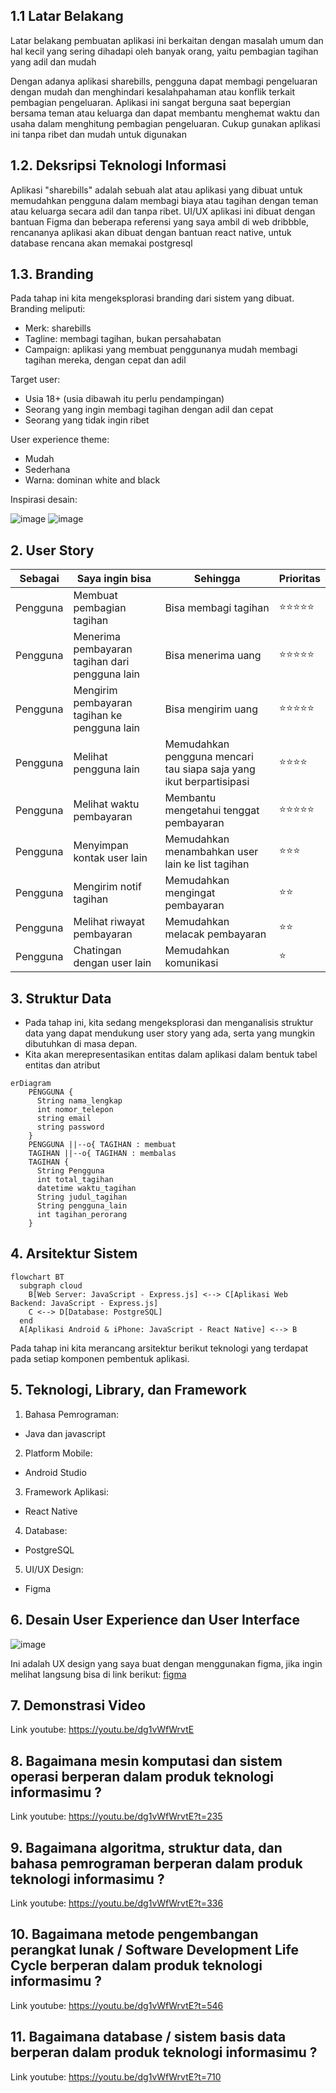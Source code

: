 ## 1.1 Latar Belakang

Latar belakang pembuatan aplikasi ini berkaitan dengan masalah umum dan hal kecil yang sering dihadapi oleh banyak orang, yaitu pembagian tagihan yang adil dan mudah 

Dengan adanya aplikasi sharebills, pengguna dapat membagi pengeluaran dengan mudah dan menghindari kesalahpahaman atau konflik terkait pembagian pengeluaran. Aplikasi ini sangat berguna saat bepergian bersama teman atau keluarga dan dapat membantu menghemat waktu dan usaha dalam menghitung pembagian pengeluaran. Cukup gunakan aplikasi ini tanpa ribet dan mudah untuk digunakan

## 1.2. Deksripsi Teknologi Informasi

Aplikasi "sharebills" adalah sebuah alat atau aplikasi yang dibuat untuk memudahkan pengguna dalam membagi biaya atau tagihan dengan teman atau keluarga secara adil dan tanpa ribet. UI/UX aplikasi ini dibuat dengan bantuan Figma dan beberapa referensi yang saya ambil di web dribbble, rencananya aplikasi akan dibuat dengan bantuan react native, untuk database rencana akan memakai postgresql

## 1.3. Branding

Pada tahap ini kita mengeksplorasi branding dari sistem yang dibuat. Branding meliputi:
- Merk: sharebills
- Tagline: membagi tagihan, bukan persahabatan
- Campaign: aplikasi yang membuat penggunanya mudah membagi tagihan mereka, dengan cepat dan adil 

Target user:
- Usia 18+ (usia dibawah itu perlu pendampingan)
- Seorang yang ingin membagi tagihan dengan adil dan cepat
- Seorang yang tidak ingin ribet
  
User experience theme:
- Mudah
- Sederhana
- Warna: dominan white and black 

Inspirasi desain:



![image](https://github.com/dazidhan/Project-UTS/assets/127527401/9e347d5e-bd79-4f10-a759-8c4af864bb9c)
![image](https://github.com/dazidhan/Project-UTS/assets/127527401/f4cd49c6-c93e-4f47-955c-afa7f97514b4)


## 2. User Story

Sebagai | Saya ingin bisa | Sehingga | Prioritas
---|---|---|---
|Pengguna|Membuat pembagian tagihan|Bisa membagi tagihan|⭐⭐⭐⭐⭐
|Pengguna|Menerima pembayaran tagihan dari pengguna lain|Bisa menerima uang|⭐⭐⭐⭐⭐
|Pengguna|Mengirim pembayaran tagihan ke pengguna lain|Bisa mengirim uang|⭐⭐⭐⭐⭐
|Pengguna|Melihat pengguna lain|Memudahkan pengguna mencari tau siapa saja yang ikut berpartisipasi|⭐⭐⭐⭐
|Pengguna|Melihat waktu pembayaran|Membantu mengetahui tenggat pembayaran|⭐⭐⭐⭐⭐
|Pengguna|Menyimpan kontak user lain|Memudahkan menambahkan user lain ke list tagihan|⭐⭐⭐
|Pengguna|Mengirim notif tagihan|Memudahkan mengingat pembayaran|⭐⭐
|Pengguna|Melihat riwayat pembayaran|Memudahkan melacak pembayaran|⭐⭐
|Pengguna|Chatingan dengan user lain|Memudahkan komunikasi|⭐

## 3. Struktur Data

- Pada tahap ini, kita sedang mengeksplorasi dan menganalisis struktur data yang dapat mendukung user story yang ada, serta yang mungkin dibutuhkan di masa depan.
- Kita akan merepresentasikan entitas dalam aplikasi dalam bentuk tabel entitas dan atribut

```mermaid
erDiagram
    PENGGUNA {
      String nama_lengkap
      int nomor_telepon
      string email
      string password
    }
    PENGGUNA ||--o{ TAGIHAN : membuat
    TAGIHAN ||--o{ TAGIHAN : membalas 
    TAGIHAN {
      String Pengguna
      int total_tagihan
      datetime waktu_tagihan
      String judul_tagihan 
      String pengguna_lain
      int tagihan_perorang
    }
```

## 4. Arsitektur Sistem

```mermaid
flowchart BT 
  subgraph cloud
    B[Web Server: JavaScript - Express.js] <--> C[Aplikasi Web Backend: JavaScript - Express.js] 
    C <--> D[Database: PostgreSQL] 
  end
  A[Aplikasi Android & iPhone: JavaScript - React Native] <--> B 
```
Pada tahap ini kita merancang arsitektur berikut teknologi yang terdapat pada setiap komponen pembentuk aplikasi.


## 5. Teknologi, Library, dan Framework

1. Bahasa Pemrograman:
- Java dan javascript

2. Platform Mobile:
- Android Studio

3. Framework Aplikasi:
- React Native

4. Database:
- PostgreSQL

5. UI/UX Design:
- Figma


## 6. Desain User Experience dan User Interface

![image](https://github.com/dazidhan/Project-UTS/assets/127527401/e3455617-9304-4a52-9cd8-0b81c8347651)

Ini adalah UX design yang saya buat dengan menggunakan figma, jika ingin melihat langsung bisa di link berikut:
[figma](https://www.figma.com/file/Qu18CDqYvsBRFQdtxI0rWv/split-bill?type=design&node-id=0%3A1&mode=design&t=VXjV1kk0fPMUqq9J-1)


## 7. Demonstrasi Video

Link youtube: https://youtu.be/dg1vWfWrvtE


## 8. Bagaimana mesin komputasi dan sistem operasi berperan dalam produk teknologi informasimu ?

Link youtube: https://youtu.be/dg1vWfWrvtE?t=235


## 9. Bagaimana algoritma, struktur data, dan bahasa pemrograman berperan dalam produk teknologi informasimu ?

Link youtube: https://youtu.be/dg1vWfWrvtE?t=336


## 10. Bagaimana metode pengembangan perangkat lunak / Software Development Life Cycle berperan dalam produk teknologi informasimu ?

Link youtube: https://youtu.be/dg1vWfWrvtE?t=546


## 11. Bagaimana database / sistem basis data berperan dalam produk teknologi informasimu ?

Link youtube: https://youtu.be/dg1vWfWrvtE?t=710

